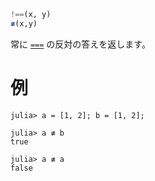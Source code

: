 ```julia
!==(x, y)
≢(x,y)
```

常に [`===`](@ref) の反対の答えを返します。

# 例

```jldoctest
julia> a = [1, 2]; b = [1, 2];

julia> a ≢ b
true

julia> a ≢ a
false
```
